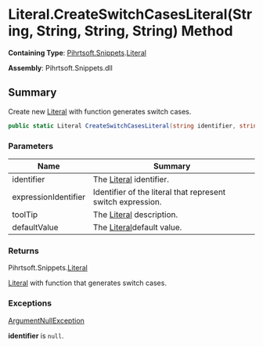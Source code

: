 # Literal\.CreateSwitchCasesLiteral\(String, String, String, String\) Method

**Containing Type**: [Pihrtsoft.Snippets](../../README.md)\.[Literal](../README.md)

**Assembly**: Pihrtsoft\.Snippets\.dll

## Summary

Create new [Literal](../README.md) with function generates switch cases\.

```csharp
public static Literal CreateSwitchCasesLiteral(string identifier, string expressionIdentifier, string toolTip = null, string defaultValue = "default:")
```

### Parameters

| Name | Summary |
| ---- | ------- |
| identifier | The [Literal](../README.md) identifier\. |
| expressionIdentifier | Identifier of the literal that represent switch expression\. |
| toolTip | The [Literal](../README.md) description\. |
| defaultValue | The [Literal](../README.md)default value\. |

### Returns

Pihrtsoft\.Snippets\.[Literal](../README.md)

[Literal](../README.md) with function that generates switch cases\.

### Exceptions

[ArgumentNullException](https://docs.microsoft.com/en-us/dotnet/api/system.argumentnullexception)

**identifier** is `null`\.

